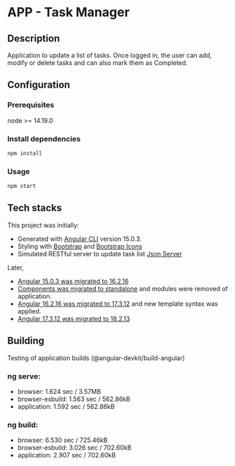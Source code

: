 # APP - Task Manager

## Description

Application to update a list of tasks. Once logged in, the user can add, modify or delete tasks and can also mark them as Completed.

## Configuration

### Prerequisites

node >= 14.19.0

### Install dependencies

```bash
npm install
```

### Usage

```bash
npm start
```

## Tech stacks

This project was initially:

- Generated with [Angular CLI](https://github.com/angular/angular-cli) version 15.0.3.
- Styling with [Bootstrap](https://getbootstrap.com/) and [Bootstrap Icons](https://icons.getbootstrap.com/)
- Simulated RESTful server to update task list [Json Server](https://github.com/devXter/mock-server)

Later,

- [Angular 15.0.3 was migrated to 16.2.16](https://angular.dev/update-guide?v=15.0-16.0&l=1)
- [Components was migrated to standalone](https://www.youtube.com/watch?v=9zPzWswjk9I&list=PLn64dwBe2-T31bYSsUSbZ8LshaMgVcE9p) and modules were removed of application.
- [Angular 16.2.16 was migrated to 17.3.12](https://angular.dev/update-guide?v=16.0-17.0&l=1) and new template syntax was applied.
- [Angular 17.3.12 was migrated to 18.2.13](https://angular.dev/update-guide?v=17.0-18.0&l=1)

## Building

Testing of application builds (@angular-devkit/build-angular)

### ng serve:

- browser: 1.624 sec / 3.57MB
- browser-esbuild: 1.563 sec / 562.86kB
- application: 1.592 sec / 562.86kB

### ng build:

- browser: 6.530 sec / 725.46kB
- browser-esbuild: 3.026 sec / 702.60kB
- application: 2.907 sec / 702.60kB
